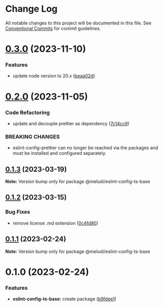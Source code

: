 # Change Log

All notable changes to this project will be documented in this file.
See [Conventional Commits](https://conventionalcommits.org) for commit guidelines.

# [0.3.0](https://github.com/meludi/eslint-config/compare/@meludi/eslint-config-ts-base@0.2.0...@meludi/eslint-config-ts-base@0.3.0) (2023-11-10)

### Features

- update node version to 20.x ([beaa02d](https://github.com/meludi/eslint-config/commit/beaa02d9bd4f20babf266eb4ffba050f1eb7432e))

# [0.2.0](https://github.com/meludi/eslint-config/compare/@meludi/eslint-config-ts-base@0.1.3...@meludi/eslint-config-ts-base@0.2.0) (2023-11-05)

### Code Refactoring

- update and decouple prettier as dependency ([7c14cc9](https://github.com/meludi/eslint-config/commit/7c14cc950989576126e73bcd9a1e67c67aa8ad54))

### BREAKING CHANGES

- eslint-config-prettier can no longer be reached via the packages and must be
  installed and configured separately.

## [0.1.3](https://github.com/meludi/eslint-config/compare/@meludi/eslint-config-ts-base@0.1.2...@meludi/eslint-config-ts-base@0.1.3) (2023-03-19)

**Note:** Version bump only for package @meludi/eslint-config-ts-base

## [0.1.2](https://github.com/meludi/eslint-config/compare/@meludi/eslint-config-ts-base@0.1.1...@meludi/eslint-config-ts-base@0.1.2) (2023-03-15)

### Bug Fixes

- remove license .md extension ([0c4fd80](https://github.com/meludi/eslint-config/commit/0c4fd80771fe7317e53b1a243c454aa46e122577))

## [0.1.1](https://github.com/meludi/eslint-config/compare/@meludi/eslint-config-ts-base@0.1.0...@meludi/eslint-config-ts-base@0.1.1) (2023-02-24)

**Note:** Version bump only for package @meludi/eslint-config-ts-base

# 0.1.0 (2023-02-24)

### Features

- **eslint-config-ts-base:** create package ([b9fdee1](https://github.com/meludi/eslint-config/commit/b9fdee1c70d0204b245ad7e4e04e79ed62befcf9))
